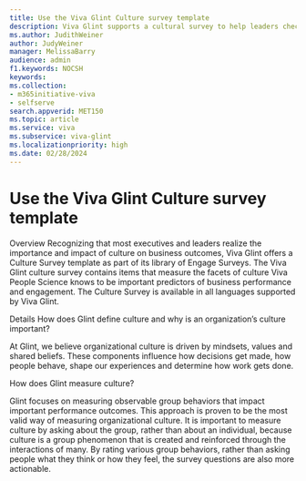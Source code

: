 ```yaml
---
title: Use the Viva Glint Culture survey template
description: Viva Glint supports a cultural survey to help leaders check on the alignment of their intended culture with the actual culture experienced by employees.
ms.author: JudithWeiner
author: JudyWeiner
manager: MelissaBarry
audience: admin
f1.keywords: NOCSH
keywords: 
ms.collection:  
- m365initiative-viva
- selfserve 
search.appverid: MET150 
ms.topic: article
ms.service: viva
ms.subservice: viva-glint
ms.localizationpriority: high
ms.date: 02/28/2024
---
```


# Use the Viva Glint Culture survey template

Overview
Recognizing that most executives and leaders realize the importance and impact of culture on business outcomes, Viva Glint offers a Culture Survey template as part of its library of Engage Surveys. The Viva Glint culture survey contains items that measure the facets of culture Viva People Science knows to be important predictors of business performance and engagement. The Culture Survey is available in all languages supported by Viva Glint.

Details
How does Glint define culture and why is an organization’s culture important?

At Glint, we believe organizational culture is driven by mindsets, values and shared beliefs. These components influence how decisions get made, how people behave, shape our experiences and determine how work gets done.

How does Glint measure culture?

Glint focuses on measuring observable group behaviors that impact important performance outcomes. This approach is proven to be the most valid way of measuring organizational culture. It is important to measure culture by asking about the group, rather than about an individual, because culture is a group phenomenon that is created and reinforced through the interactions of many. By rating various group behaviors, rather than asking people what they think or how they feel, the survey questions are also more actionable.
